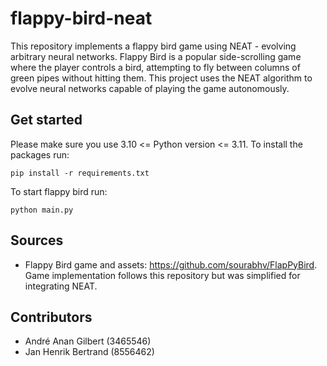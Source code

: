 # flappy-bird-neat

This repository implements a flappy bird game using NEAT - evolving arbitrary neural networks. Flappy Bird is a popular side-scrolling game where the player controls a bird, attempting to fly between columns of green pipes without hitting them. This project uses the NEAT algorithm to evolve neural networks capable of playing the game autonomously.

## Get started

Please make sure you use 3.10 <= Python version <= 3.11. To install the packages run:

```
pip install -r requirements.txt
```

To start flappy bird run:

```
python main.py
```

## Sources

- Flappy Bird game and assets: https://github.com/sourabhv/FlapPyBird. Game implementation follows this repository but was simplified for integrating NEAT.

## Contributors

- André Anan Gilbert (3465546)
- Jan Henrik Bertrand (8556462)
